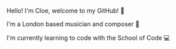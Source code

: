 Hello! I'm Cloe, welcome to my GitHub! 👋

I'm a London based musician and composer 🎵

I'm currently learning to code with the School of Code 💻

